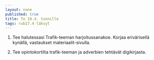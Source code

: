 ```yaml
---
layout: none
published: true
title: To 18.4. tunnille
tags: rub17.4 läksyt
---
```

1. Tee halutessasi Trafik-teeman harjoitussanakoe. Korjaa erivärisellä kynällä, vastaukset materiaalit-sivulla.

2. Tee opintokortilta trafik-teeman ja adverbien tehtävät digikirjasta.
